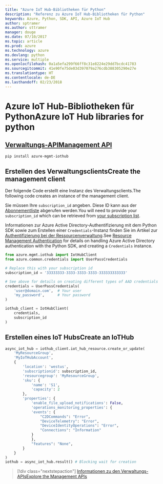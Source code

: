 ```yaml
---
title: "Azure IoT Hub-Bibliotheken für Python"
description: "Referenz zu Azure IoT Hub-Bibliotheken für Python"
keywords: Azure, Python, SDK, API, Azure IoT Hub
author: sptramer
ms.author: sttramer
manager: douge
ms.date: 07/10/2017
ms.topic: article
ms.prod: azure
ms.technology: azure
ms.devlang: python
ms.service: multiple
ms.openlocfilehash: 0a1a5efa299f66ff8c31e8224e29dd7bcdc41783
ms.sourcegitcommit: 41e90fe75de03d397079a276cdb388305290e27e
ms.translationtype: HT
ms.contentlocale: de-DE
ms.lasthandoff: 02/23/2018
---
```

# <a name="azure-iot-hub-libraries-for-python"></a><span data-ttu-id="3815e-104">Azure IoT Hub-Bibliotheken für Python</span><span class="sxs-lookup"><span data-stu-id="3815e-104">Azure IoT Hub libraries for python</span></span>

## <a name="management-apipythonapioverviewazureiotmanagement"></a>[<span data-ttu-id="3815e-105">Verwaltungs-API</span><span class="sxs-lookup"><span data-stu-id="3815e-105">Management API</span></span>](/python/api/overview/azure/iot/management)

```bash
pip install azure-mgmt-iothub
```

## <a name="create-the-management-client"></a><span data-ttu-id="3815e-106">Erstellen des Verwaltungsclients</span><span class="sxs-lookup"><span data-stu-id="3815e-106">Create the management client</span></span>

<span data-ttu-id="3815e-107">Der folgende Code erstellt eine Instanz des Verwaltungsclients.</span><span class="sxs-lookup"><span data-stu-id="3815e-107">The following code creates an instance of the management client.</span></span>

<span data-ttu-id="3815e-108">Sie müssen Ihre ``subscription_id`` angeben. Diese ID kann aus der [Abonnementliste](https://manage.windowsazure.com/#Workspaces/AdminTasks/SubscriptionMapping) abgerufen werden.</span><span class="sxs-lookup"><span data-stu-id="3815e-108">You will need to provide your ``subscription_id`` which can be retrieved from [your subscription list](https://manage.windowsazure.com/#Workspaces/AdminTasks/SubscriptionMapping).</span></span>

<span data-ttu-id="3815e-109">Informationen zur Azure Active Directory-Authentifizierung mit dem Python SDK sowie zum Erstellen einer ``Credentials``-Instanz finden Sie im Artikel zur [Authentifizierung bei der Ressourcenverwaltung](/python/azure/python-sdk-azure-authenticate).</span><span class="sxs-lookup"><span data-stu-id="3815e-109">See [Resource Management Authentication](/python/azure/python-sdk-azure-authenticate) for details on handling Azure Active Directory authentication with the Python SDK, and creating a ``Credentials`` instance.</span></span>

```python
from azure.mgmt.iothub import IotHubClient
from azure.common.credentials import UserPassCredentials

# Replace this with your subscription id
subscription_id = '33333333-3333-3333-3333-333333333333'

# See above for details on creating different types of AAD credentials
credentials = UserPassCredentials(
    'user@domain.com',  # Your user
    'my_password',      # Your password
)

iothub_client = IotHubClient(
    credentials,
    subscription_id
)
```

## <a name="create-an-iothub"></a><span data-ttu-id="3815e-110">Erstellen eines IoT Hubs</span><span class="sxs-lookup"><span data-stu-id="3815e-110">Create an IoTHub</span></span>
```python
async_iot_hub = iothub_client.iot_hub_resource.create_or_update(
    'MyResourceGroup',
    'MyIoTHubAccount',
    {
        'location': 'westus',
        'subscriptionid': subscription_id,
        'resourcegroup': 'MyResourceGroup',
        'sku': {
            'name': 'S1',
            'capacity': 2
        },
        'properties': {
            'enable_file_upload_notifications': False,
            'operations_monitoring_properties': {
            'events': {
                "C2DCommands": "Error",
                "DeviceTelemetry": "Error",
                "DeviceIdentityOperations": "Error",
                "Connections": "Information"
            }
            },
            "features": "None",
        }
    }
)
iothub = async_iot_hub.result() # Blocking wait for creation
```

> [!div class="nextstepaction"]
> [<span data-ttu-id="3815e-111">Informationen zu den Verwaltungs-APIs</span><span class="sxs-lookup"><span data-stu-id="3815e-111">Explore the Management APIs</span></span>](/python/api/overview/azure/iot/management)